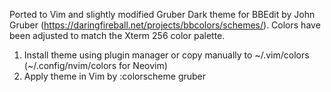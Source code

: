 Ported to Vim and slightly modified Gruber Dark theme for BBEdit by John Gruber
(https://daringfireball.net/projects/bbcolors/schemes/). Colors have been
adjusted to match the Xterm 256 color palette.

1.  Install theme using plugin manager or copy manually to ~/.vim/colors
    (~/.config/nvim/colors for Neovim)
2.  Apply theme in Vim by :colorscheme gruber
